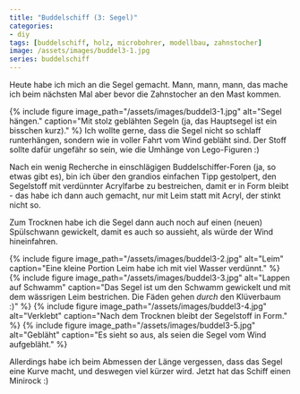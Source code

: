 ```yaml
---
title: "Buddelschiff (3: Segel)"
categories:
- diy
tags: [buddelschiff, holz, microbohrer, modellbau, zahnstocher]
image: /assets/images/buddel3-1.jpg
series: buddelschiff
---
```

Heute habe ich mich an die Segel gemacht.
Mann, mann, mann, das mache ich beim nächsten Mal aber bevor die Zahnstocher an den Mast kommen.

{% include figure image_path="/assets/images/buddel3-1.jpg" alt="Segel hängen." caption="Mit stolz geblähten Segeln (ja, das Hauptsegel ist ein bisschen kurz)." %}
Ich wollte gerne, dass die Segel nicht so schlaff runterhängen, sondern wie in voller Fahrt vom Wind gebläht sind.  Der Stoff sollte dafür ungefähr so sein, wie die Umhänge von Lego-Figuren :)

Nach ein wenig Recherche in einschlägigen Buddelschiffer-Foren (ja, so etwas gibt es), bin ich über den grandios einfachen Tipp gestolpert, den Segelstoff mit verdünnter Acrylfarbe zu bestreichen, damit er in Form bleibt - das habe ich dann auch gemacht, nur mit Leim statt mit Acryl, der stinkt nicht so.

Zum Trocknen habe ich die Segel dann auch noch auf einen (neuen) Spülschwann gewickelt, damit es auch so aussieht, als würde der Wind hineinfahren.

{% include figure image_path="/assets/images/buddel3-2.jpg" alt="Leim" caption="Eine kleine Portion Leim habe ich mit viel Wasser verdünnt." %}
{% include figure image_path="/assets/images/buddel3-3.jpg" alt="Lappen auf Schwamm" caption="Das Segel ist um den Schwamm gewickelt und mit dem wässrigen Leim bestrichen. Die Fäden gehen _durch_ den Klüverbaum :)" %}
{% include figure image_path="/assets/images/buddel3-4.jpg" alt="Verklebt" caption="Nach dem Trocknen bleibt der Segelstoff in Form." %}
{% include figure image_path="/assets/images/buddel3-5.jpg" alt="Gebläht" caption="Es sieht so aus, als seien die Segel vom Wind aufgebläht." %}


Allerdings habe ich beim Abmessen der Länge vergessen, dass das Segel eine Kurve macht, und deswegen viel kürzer wird. Jetzt hat das Schiff einen Minirock :)